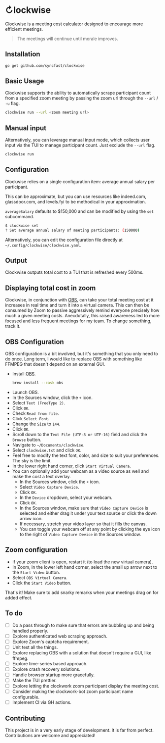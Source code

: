# &orarr;lockwise

Clockwise is a meeting cost calculator designed to encourage more efficient
meetings. 

> The meetings will continue until morale improves.

## Installation
```bash
go get github.com/syncfast/clockwise
```

## Basic Usage
Clockwise supports the ability to automatically scrape participant count from a
specified zoom meeting by passing the zoom url through the `--url` / `-u` flag. 

```bash
clockwise run --url <zoom meeting url>
```

## Manual input
Alternatively, you can leverage manual input mode, which collects user input via
the TUI to manage participant count. Just exclude the `--url` flag. 

```bash
clockwise run
```

## Configuration
Clockwise relies on a single configuration item: average annual salary per
participant.

This can be approximate, but you can use resources like indeed.com,
glassdoor.com, and levels.fyi to be methodical in your approximation.

`averageSalary` defaults to $150,000 and can be modified by using the `set`
subcommand.

```bash
$ clockwise set
? Set average annual salary of meeting participants: (150000) 
```

Alternatively, you can edit the configuration file directly at
`~/.config/clockwise/clockwise.yaml`.

## Output
Clockwise outputs total cost to a TUI that is refreshed every 500ms.

## Displaying total cost in zoom
Clockwise, in conjunction with [OBS](https://obsproject.com/), can take your
total meeting cost at it increases in real time and turn it into a virtual
camera. This can then be consumed by Zoom to passive aggressively remind
everyone precisely how much a given meeting costs. Anecdotally, this raised
awareness led to more focused and less frequent meetings for my team. To change
something, track it. 

## OBS Configuration
OBS configuration is a bit involved, but it's something that you only need to do
once. Long term, I would like to replace OBS with something like FFMPEG that
doesn't depend on an external GUI.

- Install [OBS](https://obsproject.com/).
    ```bash
    brew install --cask obs
    ```
- Launch OBS.
- In the Sources window, click the `+` icon. 
- Select `Text (FreeType 2)`.
- Click `OK`.
- Check `Read from file`.
- Click `Select Font`.
- Change the `Size` to `144`.
- Click `OK`.
- Scroll down to the `Text File (UTF-8 or UTF-16)` field and click the `Browse`
  button.
- Navigate to `~/Documents/clockwise`.
- Select `clockwise.txt` and click `OK`. 
- Feel free to modify the text font, color, and size to suit your preferences.
  The sky is the limit.
- In the lower right hand corner, click `Start Virtual Camera`. 
- You can optionally add your webcam as a video source as well and make the cost
  a text overlay.
  - In the Sources window, click the `+` icon.
  - Select `Video Capture Device`.
  - Click `OK`.
  - In the `Device` dropdown, select your webcam. 
  - Click `OK`.
  - In the Sources window, make sure that `Video Capture Device` is selected and
    either drag it under your text source or click the down arrow icon.
  - If necessary, stretch your video layer so that it fills the canvas.
  - You can toggle your webcam off at any point by clicking the eye icon to the
    right of `Video Capture Device` in the Sources window.

## Zoom configuration
- If your zoom client is open, restart it (to load the new virtual camera).
- In Zoom, in the lower left hand corner, select the small up arrow next to the
  `Start Video` button.
- Select `OBS Virtual Camera`.
- Click the `Start Video` button. 

That's it! Make sure to add snarky remarks when your meetings drag on for added
effect.

## To do
- [ ] Do a pass through to make sure that errors are bubbling up and being
  handled properly.
- [ ] Explore authenticated web scraping approach.
- [ ] Explore Zoom's captcha requirement.
- [ ] Unit test all the things.
- [ ] Explore replacing OBS with a solution that doesn't require a GUI, like
  ffmpeg. 
- [ ] Explore time-series based approach.
- [ ] Explore crash recovery solutions.
- [ ] Handle browser startup more gracefully. 
- [ ] Make the TUI prettier.
- [ ] Explore letting the clockwork zoom participant display the meeting cost. 
- [ ] Consider making the clockwork-bot zoom participant name configurable.
- [ ] Implement CI via GH actions.

## Contributing
This project is in a very early stage of development. It is far from perfect.
Contributions are welcome and appreciated!